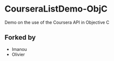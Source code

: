 # CourseraListDemo-ObjC
Demo on the use of the Coursera API in Objective C

## Forked by
* Imanou
* Olivier
